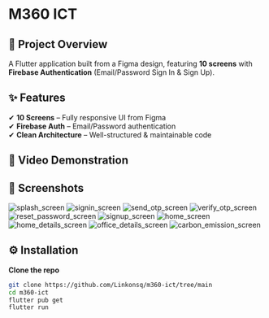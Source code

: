 # **M360 ICT**  

## **🎯 Project Overview**  
A Flutter application built from a Figma design, featuring **10 screens** with **Firebase Authentication** (Email/Password Sign In & Sign Up).  

## **✨ Features**  
✔ **10 Screens** – Fully responsive UI from Figma  
✔ **Firebase Auth** – Email/Password authentication  
✔ **Clean Architecture** – Well-structured & maintainable code  

## **🎥 Video Demonstration**  

## **📸 Screenshots**  
![splash_screen](https://github.com/user-attachments/assets/a6d30c78-b067-4ada-ba17-ef8eb0c98df3)
![signin_screen](https://github.com/user-attachments/assets/b88c8bff-6e60-4392-bd44-718b0205c8b0)
![send_otp_screen](https://github.com/user-attachments/assets/e95a0775-fe36-491f-a3da-a8c9de4c424f)
![verify_otp_screen](https://github.com/user-attachments/assets/8c14a9e5-366d-4860-9e52-1cdbb89817ea)
![reset_password_screen](https://github.com/user-attachments/assets/cf11467a-6ea3-4dde-90b2-2bc408a028a9)
![signup_screen](https://github.com/user-attachments/assets/ffb686dc-e073-42e4-8e86-0bc46fb196d4)
![home_screen](https://github.com/user-attachments/assets/aa2aaaf1-a4b3-498c-b64a-269a697a40f5)
![home_details_screen](https://github.com/user-attachments/assets/bfc89b30-1709-48c0-84b3-95761f3b76c1)
![office_details_screen](https://github.com/user-attachments/assets/42f8654c-49a8-4187-97c8-75ed3ac8d1bc)
![carbon_emission_screen](https://github.com/user-attachments/assets/05033b6b-62c7-45ed-9e13-72e14aebad64)

## **⚙️ Installation**  
**Clone the repo**  
   ```sh
   git clone https://github.com/Linkonsq/m360-ict/tree/main
   cd m360-ict
   flutter pub get
   flutter run

